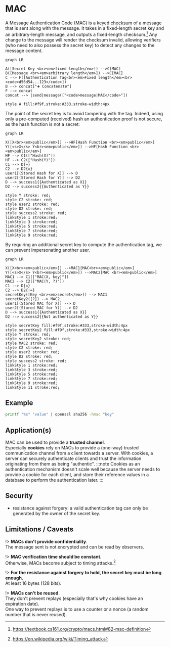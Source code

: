 # MAC

A Message Authentication Code (MAC) is a keyed [checksum](/definitions) of a message that is sent along with the message.
It takes in a fixed-length secret key and an arbitrary-length message, and outputs a fixed-length checksum.[^1]
Any change to the message will render the checksum invalid, allowing verifiers (who need to also possess the secret key) to detect any changes to the message content.

```mermaid
graph LR

A([Secret Key <br><em>fixed length</em>]) -->C[MAC]
B([Message <br><em>arbitrary length</em>]) -->C[MAC]
C --> F([Authentication Tag<br><em>Fixed length</em><br> <code>d56d54...123</code>])
B --> concat["➕ Concatenate"]
F --> concat
concat --> |send|message(["<code>message|MAC</code>"])

style A fill:#f9f,stroke:#333,stroke-width:4px
```

The point of the secret key is to avoid tampering with the tag. Indeed, using only a pre-computed (received) hash an authentication proof is not secure, as the hash function is not a secret:

```mermaid
graph LR

X([X<br><em>public</em>]) -->HF[Hash Function <br><em>public</em>]
Y([<s>X</s> Y<br><em>public</em>]) -->HF[Hash Function <br><em>public</em>]
HF --> C1(["Hash(X)"])
HF --> C2(["Hash(Y)"])
C1 --> D{=}
C2 --> D2{=}
user1[(Stored Hash for X)] --> D
user2[(Stored Hash for Y)] --> D2
D --> success1{{Authenticated as X}}
D2 --> success2{{Authenticated as Y}}

style Y stroke: red;
style C2 stroke: red;
style user2 stroke: red;
style D2 stroke: red;
style success2 stroke: red;
linkStyle 1 stroke:red;
linkStyle 3 stroke:red;
linkStyle 5 stroke:red;
linkStyle 7 stroke:red;
linkStyle 9 stroke:red;
```

By requiring an additional secret key to compute the authentication tag, we can prevent impersonating another user.

```mermaid
graph LR

X([X<br><em>public</em>]) -->MAC1[MAC<br><em>public</em>]
Y([<s>X</s> Y<br><em>public</em>]) -->MAC2[MAC <br><em>public</em>]
MAC1 --> C1(["MAC(X, key)"])
MAC2 --> C2(["MAC(Y, ?)"])
C1 --> D{=}
C2 --> D2{!=}
secretKey([Key <br><em>secret</em>]) --> MAC1
secretKey2([?]) --> MAC2
user1[(Stored MAC for X)] --> D
user2[(Stored MAC for Y)] --> D2
D --> success1{{Authenticated as X}}
D2 --> success2{{Not authenticated as Y}}

style secretKey fill:#f9f,stroke:#333,stroke-width:4px
style secretKey2 fill:#f9f,stroke:#333,stroke-width:4px
style Y stroke: red;
style secretKey2 stroke: red;
style MAC2 stroke: red;
style C2 stroke: red;
style user2 stroke: red;
style D2 stroke: red;
style success2 stroke: red;
linkStyle 1 stroke:red;
linkStyle 3 stroke:red;
linkStyle 5 stroke:red;
linkStyle 7 stroke:red;
linkStyle 9 stroke:red;
linkStyle 11 stroke:red;
```

## Example

```bash
printf "%s" "value" | openssl sha256 -hmac "key"
```

## Application(s)

MAC can be used to provide a **trusted channel**.\
Especially **cookies** rely on MACs to provide a (one-way) trusted communication channel from a client towards a server.
With cookies, a server can securely authenticate clients and trust the information originating from them as being "authentic".
:::note
Cookies as an authentication mechanism doesn't scale well because the server needs to provide a cookie for each client, and store their reference values in a database to perform the authentication later.
:::

## Security

- resistance against forgery: a valid authentication tag can only be generated by the owner of the secret key.

## Limitations / Caveats

!> **MACs don't provide confidentiality**.  
The message sent is not encrypted and can be read by observers.

!> **MAC verification time should be constant.**  
Otherwise, MACs become subject to timing attacks.[^2]

!> **For the resistance against forgery to hold, the secret key must be long enough.**  
At least 16 bytes (128 bits).

!> **MACs can't be reused**.  
They don't prevent replays (especially that's why cookies have an expiration date).  
One way to prevent replays is to use a counter or a nonce (a random number that is never reused).

[^1]: https://textbook.cs161.org/crypto/macs.html#82-mac-definition

[^2]: https://en.wikipedia.org/wiki/Timing_attack
